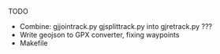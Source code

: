 TODO

* Combine: gjjointrack.py gjsplittrack.py into gjretrack.py ???
* Write geojson to GPX converter, fixing waypoints
* Makefile
